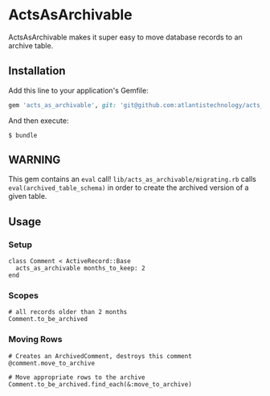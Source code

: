 # ActsAsArchivable

ActsAsArchivable makes it super easy to move database records to an archive table.

## Installation

Add this line to your application's Gemfile:

```ruby
gem 'acts_as_archivable', git: 'git@github.com:atlantistechnology/acts_as_archivable.git'
```

And then execute:

    $ bundle

## WARNING
This gem contains an `eval` call! `lib/acts_as_archivable/migrating.rb` calls `eval(archived_table_schema)` in order to create the archived version of a given table.

## Usage
### Setup

    class Comment < ActiveRecord::Base
      acts_as_archivable months_to_keep: 2
    end

### Scopes

    # all records older than 2 months
    Comment.to_be_archived


### Moving Rows

    # Creates an ArchivedComment, destroys this comment
    @comment.move_to_archive

    # Move appropriate rows to the archive
    Comment.to_be_archived.find_each(&:move_to_archive)
